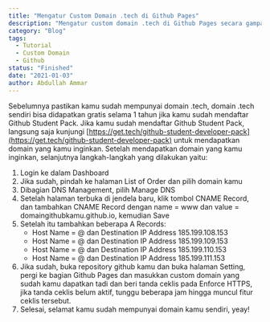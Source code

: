 ```yaml
---
title: "Mengatur Custom Domain .tech di Github Pages"
description: "Mengatur custom domain .tech di Github Pages secara gampang"
category: "Blog"
tags:
  - Tutorial
  - Custom Domain
  - Github
status: "Finished"
date: "2021-01-03"
author: Abdullah Ammar
---
```


Sebelumnya pastikan kamu sudah mempunyai domain .tech, domain .tech sendiri bisa didapatkan gratis
selama 1 tahun jika kamu sudah mendaftar Github Student Pack. Jika kamu sudah mendaftar Github
Student Pack, langsung saja kunjungi
[https://get.tech/github-student-developer-pack](https://get.tech/github-student-developer-pack)
untuk mendapatkan domain yang kamu inginkan. Setelah mendapatkan domain yang kamu inginkan,
selanjutnya langkah-langkah yang dilakukan yaitu:

1. Login ke dalam Dashboard
2. Jika sudah, pindah ke halaman List of Order dan pilih domain kamu
3. Dibagian DNS Management, pilih Manage DNS
4. Setelah halaman terbuka di jendela baru, klik tombol CNAME Record, dan tambahkan CNAME Record
   dengan name = www dan value = domaingithubkamu.github.io, kemudian Save
5. Setelah itu tambahkan beberapa A Records:
   - Host Name = @ dan Destination IP Address 185.199.108.153
   - Host Name = @ dan Destination IP Address 185.199.109.153
   - Host Name = @ dan Destination IP Address 185.199.110.153
   - Host Name = @ dan Destination IP Address 185.199.111.153
6. Jika sudah, buka repository github kamu dan buka halaman Setting, pergi ke bagian Github Pages
   dan masukkan custom domain yang sudah kamu dapatkan tadi dan beri tanda ceklis pada Enforce
   HTTPS, jika tanda ceklis belum aktif, tunggu beberapa jam hingga muncul fitur ceklis tersebut.
7. Selesai, selamat kamu sudah mempunyai domain kamu sendiri, yeay!
